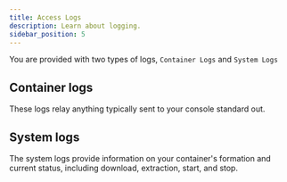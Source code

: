 ```yaml
---
title: Access Logs
description: Learn about logging.
sidebar_position: 5
---
```


You are provided with two types of logs, `Container Logs` and `System Logs`

## Container logs

These logs relay anything typically sent to your console standard out.

## System logs

The system logs provide information on your container's formation and current status, including download, extraction, start, and stop.
